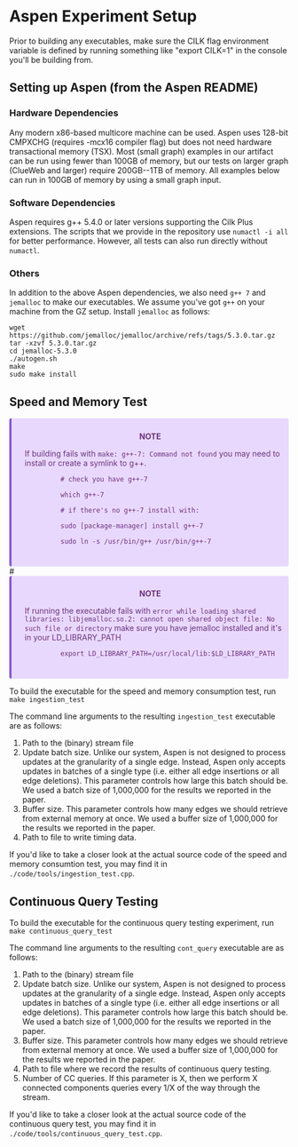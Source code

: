 # Aspen Experiment Setup
Prior to building any executables, make sure the CILK flag environment
variable is defined by running something like "export CILK=1" in the
console you'll be building from.

## Setting up Aspen (from the Aspen README)

### Hardware Dependencies

Any modern x86-based multicore machine can be used. Aspen uses 128-bit CMPXCHG
(requires -mcx16 compiler flag) but does not need hardware transactional memory
(TSX). Most (small graph) examples in our artifact can be run using fewer than
100GB of memory, but our tests on larger graph (ClueWeb and larger) require
200GB--1TB of memory. All examples below can run in 100GB of memory by using a
small graph input.

### Software Dependencies
Aspen requires g++ 5.4.0 or later versions supporting the Cilk Plus extensions.
The scripts that we provide in the repository use `numactl -i all` for better
performance. However, all tests can also run directly without `numactl`.

### Others
In addition to the above Aspen dependencies, we also need `g++ 7` and `jemalloc` to make our executables. We assume you've got `g++` on your machine from the GZ setup. Install `jemalloc` as follows:
```
wget https://github.com/jemalloc/jemalloc/archive/refs/tags/5.3.0.tar.gz
tar -xzvf 5.3.0.tar.gz
cd jemalloc-5.3.0
./autogen.sh
make
sudo make install
```

## Speed and Memory Test
<div class="warning" style='background-color:#E9D8FD; color: #69337A; border-left: solid #805AD5 4px; border-radius: 4px; padding:0.7em;'>
<span><p style='margin-top:1em; text-align:center'>
<b>NOTE</b></p>
<p style='margin-left:1em;'>
   If building fails with <code>make: g++-7: Command not found</code> you may need to install or create a symlink to g++.<br/>
      <code>
         # check you have g++-7<br/>
         which g++-7<br/>
         # if there's no g++-7 install with:<br/>
         sudo [package-manager] install g++-7<br/>
         sudo ln -s /usr/bin/g++ /usr/bin/g++-7
      </code> 
</p>
</p></span>
</div>
#
<div class="warning" style='background-color:#E9D8FD; color: #69337A; border-left: solid #805AD5 4px; border-radius: 4px; padding:0.7em;'>
<span><p style='margin-top:1em; text-align:center'>
<b>NOTE</b></p>
<p style='margin-left:1em;'>
   If running the executable fails with <code>error while loading shared libraries: libjemalloc.so.2: cannot open shared object file: No such file or directory</code> make sure you have jemalloc installed and it's in your LD_LIBRARY_PATH<br/>
      <code>
         export LD_LIBRARY_PATH=/usr/local/lib:$LD_LIBRARY_PATH
      </code> 
</p>
</p></span>
</div>

To build the executable for the speed and memory consumption test, run 
`make ingestion_test`

The command line arguments to the resulting `ingestion_test` executable are as
follows:

1. Path to the (binary) stream file
2. Update batch size. Unlike our system, Aspen is not designed to process updates at the granularity of a single edge. Instead,
   Aspen only accepts updates in batches of a single type (i.e. either all edge insertions or all edge deletions). This parameter controls how
   large this batch should be. We used a batch size of 1,000,000 for the results we reported in the paper.
3. Buffer size. This parameter controls how many edges we should retrieve from external memory at once. We used a buffer size of
   1,000,000 for the results we reported in the paper.
4. Path to file to write timing data.

If you'd like to take a closer look at the actual source code of the
speed and memory consumtion test, you may find it in
`./code/tools/ingestion_test.cpp`.

## Continuous Query Testing
To build the executable for the continuous query testing experiment, run 
`make continuous_query_test`

The command line arguments to the resulting `cont_query` executable are as
follows:

1. Path to the (binary) stream file
2. Update batch size. Unlike our system, Aspen is not designed to process updates at the granularity of a single edge. Instead,
   Aspen only accepts updates in batches of a single type (i.e. either all edge insertions or all edge deletions). This parameter controls how
   large this batch should be. We used a batch size of 1,000,000 for the results we reported in the paper.
3. Buffer size. This parameter controls how many edges we should retrieve from external memory at once. We used a buffer size of
   1,000,000 for the results we reported in the paper.
4. Path to file where we record the results of continuous query testing.
5. Number of CC queries. If this parameter is X, then we perform X connected components queries every 1/X of the way through the stream.

If you'd like to take a closer look at the actual source code of the
continuous query test, you may find it in 
`./code/tools/continuous_query_test.cpp`.
